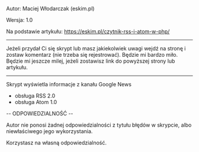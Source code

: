 Autor: Maciej Włodarczak (eskim.pl)

Wersja: 1.0

Na podstawie artykułu: https://eskim.pl/czytnik-rss-i-atom-w-php/

***
Jeżeli przydał Ci się skrypt lub masz jakiekolwiek uwagi wejdź na stronę i zostaw komentarz (nie trzeba się rejestrować). Będzie mi bardzo miło.
Będzie mi jeszcze milej, jeżeli zostawisz link do powyższej strony lub artykułu.
***

Skrypt wyświetla informacje z kanału Google News

- obsługa RSS 2.0
- obsługa Atom 1.0


-- ODPOWIEDZIALNOŚĆ --

Autor nie ponosi żadnej odpowiedzialności z tytułu błędów w skrypcie, albo niewłaściwego jego wykorzystania.

Korzystasz na własną odpowiedzialność.
